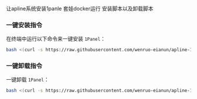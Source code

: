 让apline系统安装1panle 套娃docker运行 安装脚本以及卸载脚本

###  一键安装指令
在终端中运行以下命令来一键安装 `1Panel`：

```bash
bash <(curl -s https://raw.githubusercontent.com/wenruo-eianun/apline-1panel-installation/main/install_1panel.sh)
```

### 一键卸载指令
一键卸载 `1Panel`：

```bash
bash <(curl -s https://raw.githubusercontent.com/wenruo-eianun/apline-1panel-installation/main/uninstall_1panel.sh)
```

